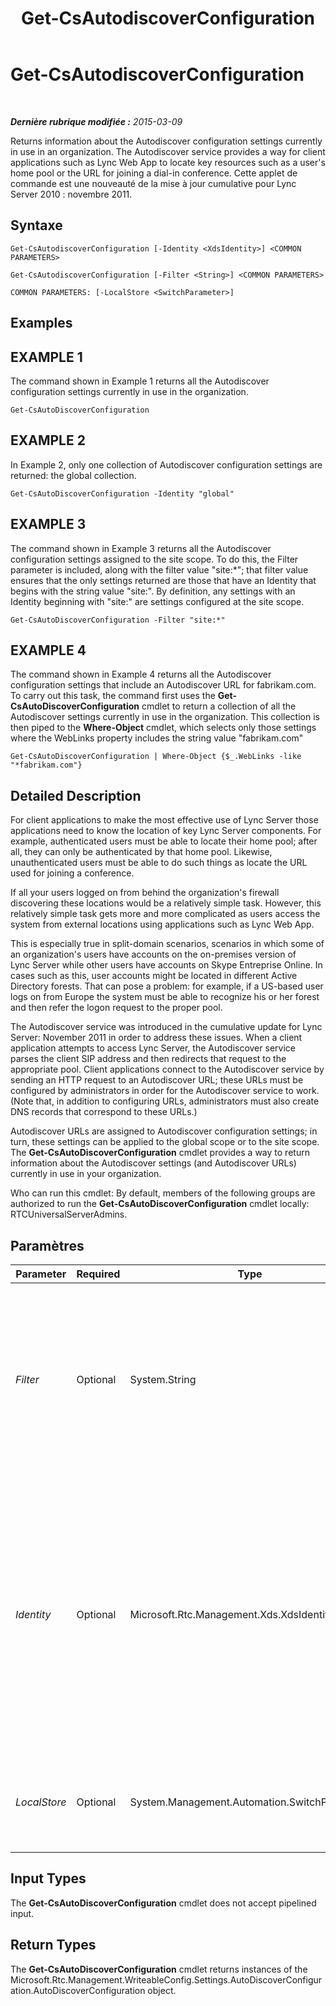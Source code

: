 ﻿---
title: Get-CsAutodiscoverConfiguration
TOCTitle: Get-CsAutodiscoverConfiguration
ms:assetid: 221d26d6-0f77-4873-8872-d600913eb98b
ms:mtpsurl: https://technet.microsoft.com/fr-fr/library/Hh690014(v=OCS.15)
ms:contentKeyID: 49296486
ms.date: 05/20/2016
mtps_version: v=OCS.15
ms.translationtype: HT
---

# Get-CsAutodiscoverConfiguration

 

_**Dernière rubrique modifiée :** 2015-03-09_

Returns information about the Autodiscover configuration settings currently in use in an organization. The Autodiscover service provides a way for client applications such as Lync Web App to locate key resources such as a user's home pool or the URL for joining a dial-in conference. Cette applet de commande est une nouveauté de la mise à jour cumulative pour Lync Server 2010 : novembre 2011.

## Syntaxe

    Get-CsAutodiscoverConfiguration [-Identity <XdsIdentity>] <COMMON PARAMETERS>

    Get-CsAutodiscoverConfiguration [-Filter <String>] <COMMON PARAMETERS>

    COMMON PARAMETERS: [-LocalStore <SwitchParameter>]

## Examples

## EXAMPLE 1

The command shown in Example 1 returns all the Autodiscover configuration settings currently in use in the organization.

    Get-CsAutoDiscoverConfiguration

## EXAMPLE 2

In Example 2, only one collection of Autodiscover configuration settings are returned: the global collection.

    Get-CsAutoDiscoverConfiguration -Identity "global"

## EXAMPLE 3

The command shown in Example 3 returns all the Autodiscover configuration settings assigned to the site scope. To do this, the Filter parameter is included, along with the filter value "site:\*"; that filter value ensures that the only settings returned are those that have an Identity that begins with the string value "site:". By definition, any settings with an Identity beginning with "site:" are settings configured at the site scope.

    Get-CsAutoDiscoverConfiguration -Filter "site:*"

## EXAMPLE 4

The command shown in Example 4 returns all the Autodiscover configuration settings that include an Autodiscover URL for fabrikam.com. To carry out this task, the command first uses the **Get-CsAutoDiscoverConfiguration** cmdlet to return a collection of all the Autodiscover settings currently in use in the organization. This collection is then piped to the **Where-Object** cmdlet, which selects only those settings where the WebLinks property includes the string value "fabrikam.com"

    Get-CsAutoDiscoverConfiguration | Where-Object {$_.WebLinks -like "*fabrikam.com"}

## Detailed Description

For client applications to make the most effective use of Lync Server those applications need to know the location of key Lync Server components. For example, authenticated users must be able to locate their home pool; after all, they can only be authenticated by that home pool. Likewise, unauthenticated users must be able to do such things as locate the URL used for joining a conference.

If all your users logged on from behind the organization's firewall discovering these locations would be a relatively simple task. However, this relatively simple task gets more and more complicated as users access the system from external locations using applications such as Lync Web App.

This is especially true in split-domain scenarios, scenarios in which some of an organization's users have accounts on the on-premises version of Lync Server while other users have accounts on Skype Entreprise Online. In cases such as this, user accounts might be located in different Active Directory forests. That can pose a problem: for example, if a US-based user logs on from Europe the system must be able to recognize his or her forest and then refer the logon request to the proper pool.

The Autodiscover service was introduced in the cumulative update for Lync Server: November 2011 in order to address these issues. When a client application attempts to access Lync Server, the Autodiscover service parses the client SIP address and then redirects that request to the appropriate pool. Client applications connect to the Autodiscover service by sending an HTTP request to an Autodiscover URL; these URLs must be configured by administrators in order for the Autodiscover service to work. (Note that, in addition to configuring URLs, administrators must also create DNS records that correspond to these URLs.)

Autodiscover URLs are assigned to Autodiscover configuration settings; in turn, these settings can be applied to the global scope or to the site scope. The **Get-CsAutoDiscoverConfiguration** cmdlet provides a way to return information about the Autodiscover settings (and Autodiscover URLs) currently in use in your organization.

Who can run this cmdlet: By default, members of the following groups are authorized to run the **Get-CsAutoDiscoverConfiguration** cmdlet locally: RTCUniversalServerAdmins.

## Paramètres


<table>
<colgroup>
<col style="width: 25%" />
<col style="width: 25%" />
<col style="width: 25%" />
<col style="width: 25%" />
</colgroup>
<thead>
<tr class="header">
<th>Parameter</th>
<th>Required</th>
<th>Type</th>
<th>Description</th>
</tr>
</thead>
<tbody>
<tr class="odd">
<td><p><em>Filter</em></p></td>
<td><p>Optional</p></td>
<td><p>System.String</p></td>
<td><p>Enables you to use wildcards when specifying the Identity of the Autodiscover configuration settings to be returned. For example, this syntax returns all the settings configured at the site scope:</p>
<p>-Filter &quot;site:*&quot;</p>
<p>Note that you cannot use both the Identity and the Filter parameters in the same command.</p></td>
</tr>
<tr class="even">
<td><p><em>Identity</em></p></td>
<td><p>Optional</p></td>
<td><p>Microsoft.Rtc.Management.Xds.XdsIdentity</p></td>
<td><p>Unique identifier for the collection of Autodiscover configuration settings to be retrieved. To retrieve the global settings, use this syntax:</p>
<p>-Identity &quot;global&quot;</p>
<p>To retrieve settings configured at the site scope, use syntax similar to this:</p>
<p>-Identity &quot;site:Redmond&quot;</p>
<p>If this parameter is not included, then the <strong>Get-CsAutoDiscoverConfiguration</strong> cmdlet will return all the Autodiscover configuration settings currently in use in your organization.</p></td>
</tr>
<tr class="odd">
<td><p><em>LocalStore</em></p></td>
<td><p>Optional</p></td>
<td><p>System.Management.Automation.SwitchParameter</p></td>
<td><p>Retrieves the Autodiscover configuration data from the local replica of the Central Management store rather than from the Central Management store itself.</p></td>
</tr>
</tbody>
</table>


## Input Types

The **Get-CsAutoDiscoverConfiguration** cmdlet does not accept pipelined input.

## Return Types

The **Get-CsAutoDiscoverConfiguration** cmdlet returns instances of the Microsoft.Rtc.Management.WriteableConfig.Settings.AutoDiscoverConfiguration.AutoDiscoverConfiguration object.

